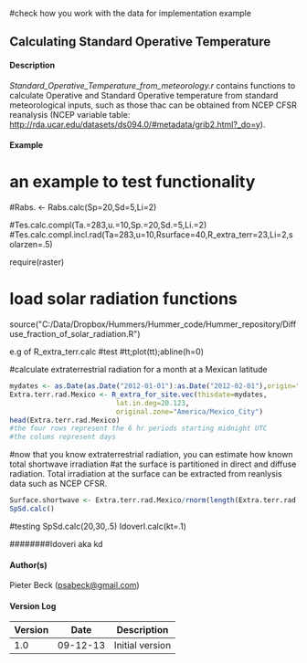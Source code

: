 #check how you work with the data for implementation example

## Calculating Standard Operative Temperature

#### Description
*Standard_Operative_Temperature_from_meteorology.r* contains functions to calculate Operative and Standard Operative temperature from standard meteorological inputs, such as those thac can be obtained from NCEP CFSR reanalysis (NCEP variable table: http://rda.ucar.edu/datasets/ds094.0/#metadata/grib2.html?_do=y).

#### Example

# an example to test functionality
#Rabs. <- Rabs.calc(Sp=20,Sd=5,Li=2)

#Tes.calc.compl(Ta.=283,u.=10,Sp.=20,Sd.=5,Li.=2)
#Tes.calc.compl.incl.rad(Ta=283,u=10,Rsurface=40,R_extra_terr=23,Li=2,solarzen=.5)


require(raster)
# load solar radiation functions
source("C:/Data/Dropbox/Hummers/Hummer_code/Hummer_repository/Diffuse_fraction_of_solar_radiation.R")

e.g of R_extra_terr.calc
#test
#tt;plot(tt);abline(h=0)


#calculate extraterrestrial radiation for a month at a Mexican latitude
```r
mydates <- as.Date(as.Date("2012-01-01"):as.Date("2012-02-01"),origin="1970-01-01")
Extra.terr.rad.Mexico <- R_extra_for_site.vec(thisdate=mydates,
                          lat.in.deg=20.123,
                          original.zone="America/Mexico_City")
head(Extra.terr.rad.Mexico)
#the four rows represent the 6 hr periods starting midnight UTC
#the colums represent days
```
#now that you know extraterrestrial radiation, you can estimate how known total shortwave irradiation #at the surface is partitioned in direct and diffuse radiation. Total irradiation at the surface can be extracted from reanlysis data such as NCEP CFSR.
```r
Surface.shortwave <- Extra.terr.rad.Mexico/rnorm(length(Extra.terr.rad.Mexico)) #dummy data
SpSd.calc()
```


#testing
SpSd.calc(20,30,.5)
IdoverI.calc(kt=.1)

########Idoveri aka kd

#### Author(s)
Pieter Beck (psabeck@gmail.com)

#### Version Log
Version | Date     | Description
--------|----------|------------
1.0     | 09-12-13 | Initial version
